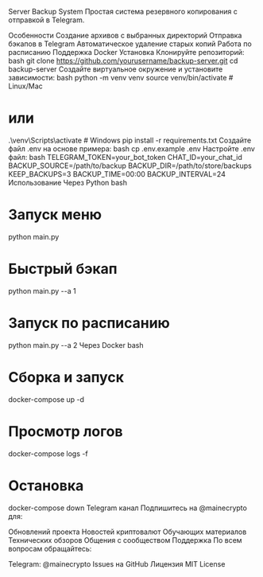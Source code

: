 Server Backup System
Простая система резервного копирования с отправкой в Telegram.

Особенности
Создание архивов с выбранных директорий
Отправка бэкапов в Telegram
Автоматическое удаление старых копий
Работа по расписанию
Поддержка Docker
Установка
Клонируйте репозиторий:
bash
git clone https://github.com/yourusername/backup-server.git
cd backup-server
Создайте виртуальное окружение и установите зависимости:
bash
python -m venv venv
source venv/bin/activate  # Linux/Mac
# или
.\venv\Scripts\activate  # Windows
pip install -r requirements.txt
Создайте файл .env на основе примера:
bash
cp .env.example .env
Настройте .env файл:
bash
TELEGRAM_TOKEN=your_bot_token
CHAT_ID=your_chat_id
BACKUP_SOURCE=/path/to/backup
BACKUP_DIR=/path/to/store/backups
KEEP_BACKUPS=3
BACKUP_TIME=00:00
BACKUP_INTERVAL=24
Использование
Через Python
bash
# Запуск меню
python main.py

# Быстрый бэкап
python main.py --a 1

# Запуск по расписанию
python main.py --a 2
Через Docker
bash
# Сборка и запуск
docker-compose up -d

# Просмотр логов
docker-compose logs -f

# Остановка
docker-compose down
Telegram канал
Подпишитесь на @mainecrypto для:

Обновлений проекта
Новостей криптовалют
Обучающих материалов
Технических обзоров
Общения с сообществом
Поддержка
По всем вопросам обращайтесь:

Telegram: @mainecrypto
Issues на GitHub
Лицензия
MIT License
